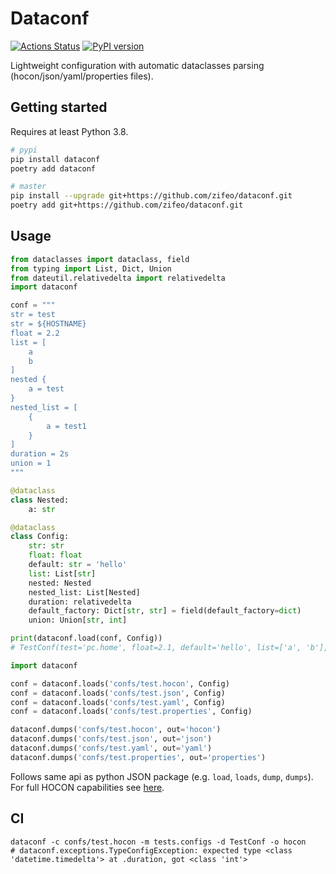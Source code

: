 # Dataconf

[![Actions Status](https://github.com/zifeo/dataconf/workflows/CI/badge.svg)](https://github.com/zifeo/dataconf/actions)
[![PyPI version](https://badge.fury.io/py/dataconf.svg)](https://badge.fury.io/py/dataconf)

Lightweight configuration with automatic dataclasses parsing (hocon/json/yaml/properties files).

## Getting started

Requires at least Python 3.8.

```bash
# pypi
pip install dataconf
poetry add dataconf

# master
pip install --upgrade git+https://github.com/zifeo/dataconf.git
poetry add git+https://github.com/zifeo/dataconf.git
```

## Usage

```python
from dataclasses import dataclass, field
from typing import List, Dict, Union
from dateutil.relativedelta import relativedelta
import dataconf

conf = """
str = test
str = ${HOSTNAME}
float = 2.2
list = [
    a
    b
]
nested {
    a = test
}
nested_list = [
    {
        a = test1
    }
]
duration = 2s
union = 1
"""

@dataclass
class Nested:
    a: str

@dataclass
class Config:
    str: str
    float: float
    default: str = 'hello'
    list: List[str]
    nested: Nested
    nested_list: List[Nested]
    duration: relativedelta
    default_factory: Dict[str, str] = field(default_factory=dict)
    union: Union[str, int]

print(dataconf.load(conf, Config))
# TestConf(test='pc.home', float=2.1, default='hello', list=['a', 'b'], nested=Nested(a='test'), nested_list=[Nested(a='test1')], duration=relativedelta(seconds=+2), default_factory={}, union=1)
```

```python
import dataconf

conf = dataconf.loads('confs/test.hocon', Config)
conf = dataconf.loads('confs/test.json', Config)
conf = dataconf.loads('confs/test.yaml', Config)
conf = dataconf.loads('confs/test.properties', Config)

dataconf.dumps('confs/test.hocon', out='hocon')
dataconf.dumps('confs/test.json', out='json')
dataconf.dumps('confs/test.yaml', out='yaml')
dataconf.dumps('confs/test.properties', out='properties')
```

Follows same api as python JSON package (e.g. `load`, `loads`, `dump`, `dumps`). 
For full HOCON capabilities see [here](https://github.com/chimpler/pyhocon/#example-of-hocon-file).

## CI

```shell
dataconf -c confs/test.hocon -m tests.configs -d TestConf -o hocon
# dataconf.exceptions.TypeConfigException: expected type <class 'datetime.timedelta'> at .duration, got <class 'int'>
```
